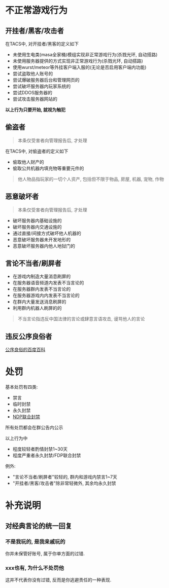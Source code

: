 
# 不正常游戏行为

## 开挂者/黑客/攻击者

在TACS中, 对开挂者/黑客的定义如下

- 未使用生电类(masa全家桶)模组实现非正常游戏行为(杀戮光环, 自动搭路)
- 未使用服务器提供的方式实现非正常游戏行为(杀戮光环, 自动搭路)
- 使用wurst/meteor等外挂客户端入服的(无论是否启用客户端内功能)
- 尝试盗取他人账号的
- 尝试爆破服务器后台和管理网页的
- 尝试破坏服务器内玩家系统的
- 尝试DDOS服务器的
- 尝试攻击服务器网站的

**以上行为只要开始, 就视为触犯**

## 偷盗者
> 本条仅受害者向管理报告后, 才处理

在TACS中, 对偷盗者的定义如下

- 偷取他人财产的
- 偷取公共机器内填充物等重要元件的

> 他人物品指玩家的一切个人资产, 包括但不限于物品, 房屋, 机器, 宠物, 作物

## 恶意破坏者
> 本条仅受害者向管理报告后, 才处理

- 破坏服务器内基础设施的
- 破坏服务器内交通设施的
- 通过<Tooltip tip="直接挖掘">直接</Tooltip>/<Tooltip tip="远程TNT炮, 混凝土粉末+水">间接</Tooltip>方式破坏他人机器的
- 恶意破坏服务器未开发地形的
- 恶意破坏服务器内他人地狱门的


## 言论不当者/刷屏者

- 在游戏内制造大量消息刷屏的
- 在服务器语音频道内发表不当言论的
- 在服务器群内发表不当言论的
- 在服务器游戏内内发表不当言论的
- 在群内大量发送消息刷屏的
- 利用群内机器人刷屏的的

> 不当言论指违反中国法律的言论或肆意言语攻击, 谩骂他人的言论

## 违反公序良俗者

[公序良俗的百度百科](https://baike.baidu.com/item/%E5%85%AC%E5%BA%8F%E8%89%AF%E4%BF%97)

# 处罚

基本处罚有四类:

- 禁言
- 临时封禁
- 永久封禁
- [NDP联合封禁](https://github.com/No-Danger-Player-Project)

所有处罚都会在群公告内公示

以上行为中

- 程度较轻者酌情封禁1~30天
- 程度严重者永久封禁/FDP联合封禁

例外:

- "言论不当者/刷屏者"较轻的, 群内和游戏内禁言1~7天
- "开挂者/黑客/攻击者"除非常轻微外, 其余均永久封禁

# 补充说明
## 对经典言论的统一回复
### 不是我玩的, 是我亲戚玩的
你并未保管好账号, 属于你单方面的过错.

### xxx也有, 为什么不处罚他
这并不代表你没有过错, 反而是你逃避责任的一种表现.